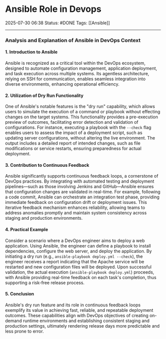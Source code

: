 # Ansible Role in Devops

2025-07-30 06:38
Status: #DONE 
Tags: [[Ansible]]

---
### Analysis and Explanation of Ansible in DevOps Context

#### 1. Introduction to Ansible
Ansible is recognized as a critical tool within the DevOps ecosystem, designed to automate configuration management, application deployment, and task execution across multiple systems. Its agentless architecture, relying on SSH for communication, enables seamless integration into diverse environments, enhancing operational efficiency.

#### 2. Utilization of Dry Run Functionality
One of Ansible's notable features is the "dry run" capability, which allows users to simulate the execution of a command or playbook without effecting changes on the target systems. This functionality provides a pre-execution preview of outcomes, facilitating error detection and validation of configurations. For instance, executing a playbook with the `--check` flag enables users to assess the impact of a deployment script, such as updating server configurations, without altering the live environment. The output includes a detailed report of intended changes, such as file modifications or service restarts, ensuring preparedness for actual deployment.

#### 3. Contribution to Continuous Feedback
Ansible significantly supports continuous feedback loops, a cornerstone of DevOps practices. By integrating with automated testing and deployment pipelines—such as those involving Jenkins and GitHub—Ansible ensures that configuration changes are validated in real-time. For example, following a code commit, Ansible can orchestrate an integration test phase, providing immediate feedback on configuration drift or deployment issues. This iterative feedback mechanism enhances reliability, allowing teams to address anomalies promptly and maintain system consistency across staging and production environments.

#### 4. Practical Example
Consider a scenario where a DevOps engineer aims to deploy a web application. Using Ansible, the engineer can define a playbook to install dependencies, configure the web server, and deploy the application. By initiating a dry run (e.g., `ansible-playbook deploy.yml --check`), the engineer receives a report indicating that the Apache service will be restarted and new configuration files will be deployed. Upon successful validation, the actual execution (`ansible-playbook deploy.yml`) proceeds, with Ansible providing real-time feedback on each task's completion, thus supporting a risk-free release process.

#### 5. Conclusion
Ansible's dry run feature and its role in continuous feedback loops exemplify its value in achieving fast, reliable, and repeatable deployment outcomes. These capabilities align with DevOps objectives of creating on-demand runtime environments and establishing consistent staging and production settings, ultimately rendering release days more predictable and less prone to error.

